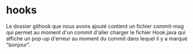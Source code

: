 # hooks
Le dossier githook que nous avons ajouté contient un fichier commit-msg qui permet au moment d'un commit d'aller charger le fichier Hook.java qui affiche un pop-up d'erreur au moment du commit dans lequel il y a marqué "bonjour".
